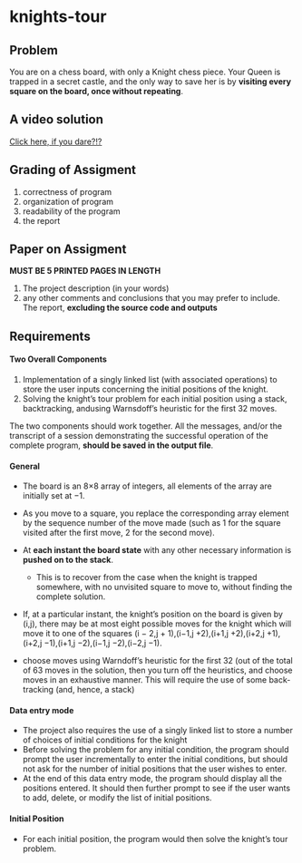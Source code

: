 # knights-tour

## Problem
 You are on a chess board, with only a Knight chess piece. Your Queen is trapped in a secret castle, and the only way to save her is by **visiting every square on the board, once without repeating**.
 
 ## A video solution 
 
 [Click here, if you dare?!?](https://youtu.be/ab_dY3dZFHM?t=58s)

## Grading of Assigment
1) correctness of program
2) organization of program
3) readability of the program
4) the report

 ## Paper on Assigment
**MUST BE 5 PRINTED PAGES IN LENGTH** 
1)  The project description (in your words)
2)   any other comments and conclusions that you may prefer to include. The report, **excluding the source code and outputs**


 ## Requirements
 #### Two Overall Components

1. Implementation of a singly linked list (with associated operations) to store the user inputs concerning the initial positions of the knight.
2. Solving the knight’s tour problem for each initial position using a stack, backtracking, andusing Warnsdoff’s heuristic for the first 32 moves.

The two components should work together. All the messages, and/or the transcript of a session demonstrating the successful operation of the complete program, **should be saved in the output file**.

 #### General
 * The board is an 8×8 array of integers, all elements of the array are initially set at −1.
 * As you move to a square, you replace the corresponding array element by the sequence number of the move made (such as 1 for the square visited after the first move, 2 for the second move).
 *  At **each instant the board state** with any other necessary information is **pushed on to the stack**.
 
    * This is to recover from the case when the knight is trapped somewhere, with no unvisited square to move to, without finding the complete solution.
* If, at a particular instant, the knight’s position on the board is given by (i,j), there may be at most eight possible moves for the knight which will move it to one of the squares (i − 2,j + 1),(i−1,j +2),(i+1,j +2),(i+2,j +1),(i+2,j −1),(i+1,j −2),(i−1,j −2),(i−2,j −1).
* choose moves using Warndoff’s heuristic for the first 32 (out of the total of 63 moves in the solution, then you turn off the heuristics, and choose moves in an exhaustive manner. This will require the use of some back-tracking (and, hence, a stack)
#### Data entry mode
* The project also requires the use of a singly linked list to store a number of choices of initial conditions for the knight
* Before solving the problem for any initial condition, the program should prompt the user incrementally to enter the initial conditions, but should not ask for the number of initial positions that the user wishes to enter.
* At the end of this data entry mode, the program should display all the positions entered. It should then further prompt to see if the user wants to add, delete, or modify the list of initial positions.

#### Initial Position
* For each initial position, the program would then solve the knight’s tour problem.

